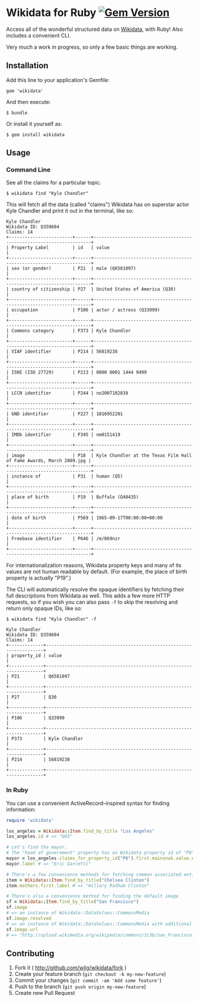 # Wikidata for Ruby [![Gem Version](https://badge.fury.io/rb/wikidata.png)](http://badge.fury.io/rb/wikidata)

Access all of the wonderful structured data on [Wikidata](http://www.wikidata.org), with Ruby! Also includes a convenient CLI.

Very much a work in progress, so only a few basic things are working.

## Installation

Add this line to your application's Gemfile:

    gem 'wikidata'

And then execute:

    $ bundle

Or install it yourself as:

    $ gem install wikidata

## Usage

### Command Line

See all the claims for a particular topic.

    $ wikidata find "Kyle Chandler"

This will fetch all the data (called "claims") Wikidata has on superstar actor Kyle Chandler and print it out in the terminal, like so:

    Kyle Chandler
    Wikidata ID: Q359604
    Claims: 14
    +------------------------+------+---------------------------------------------------------------------+
    | Property Label         | id   | value                                                               |
    +------------------------+------+---------------------------------------------------------------------+
    | sex (or gender)        | P21  | male (Q6581097)                                                     |
    +------------------------+------+---------------------------------------------------------------------+
    | country of citizenship | P27  | United States of America (Q30)                                      |
    +------------------------+------+---------------------------------------------------------------------+
    | occupation             | P106 | actor / actress (Q33999)                                            |
    +------------------------+------+---------------------------------------------------------------------+
    | Commons category       | P373 | Kyle Chandler                                                       |
    +------------------------+------+---------------------------------------------------------------------+
    | VIAF identifier        | P214 | 56819238                                                            |
    +------------------------+------+---------------------------------------------------------------------+
    | ISNI (ISO 27729)       | P213 | 0000 0001 1444 9499                                                 |
    +------------------------+------+---------------------------------------------------------------------+
    | LCCN identifier        | P244 | no2007102838                                                        |
    +------------------------+------+---------------------------------------------------------------------+
    | GND identifier         | P227 | 1016952201                                                          |
    +------------------------+------+---------------------------------------------------------------------+
    | IMDb identifier        | P345 | nm0151419                                                           |
    +------------------------+------+---------------------------------------------------------------------+
    | image                  | P18  | Kyle Chandler at the Texas Film Hall of Fame Awards, March 2009.jpg |
    +------------------------+------+---------------------------------------------------------------------+
    | instance of            | P31  | human (Q5)                                                          |
    +------------------------+------+---------------------------------------------------------------------+
    | place of birth         | P19  | Buffalo (Q40435)                                                    |
    +------------------------+------+---------------------------------------------------------------------+
    | date of birth          | P569 | 1965-09-17T00:00:00+00:00                                           |
    +------------------------+------+---------------------------------------------------------------------+
    | Freebase identifier    | P646 | /m/069nzr                                                           |
    +------------------------+------+---------------------------------------------------------------------+

For internationalization reasons, Wikidata property keys and many of its values are not human readable by default. (For example, the place of birth property is actually "P19".)

The CLI will automatically resolve the opaque identifiers by fetching their full descriptions from Wikidata as well. This adds a few more HTTP requests, so if you wish you can also pass `-f` to skip the resolving and return only opaque IDs, like so:

    $ wikidata find "Kyle Chandler" -f

    Kyle Chandler
    Wikidata ID: Q359604
    Claims: 14
    +-------------+---------------------------------------------------------------------+
    | property_id | value                                                               |
    +-------------+---------------------------------------------------------------------+
    | P21         | Q6581097                                                            |
    +-------------+---------------------------------------------------------------------+
    | P27         | Q30                                                                 |
    +-------------+---------------------------------------------------------------------+
    | P106        | Q33999                                                              |
    +-------------+---------------------------------------------------------------------+
    | P373        | Kyle Chandler                                                       |
    +-------------+---------------------------------------------------------------------+
    | P214        | 56819238                                                            |
    +-------------+---------------------------------------------------------------------+

### In Ruby

You can use a convenient ActiveRecord-inspired syntax for finding information:

```ruby
require 'wikidata'

los_angeles = Wikidata::Item.find_by_title "Los Angeles"
los_angeles.id # => "Q65"

# Let's find the mayor.
# The "head of government" property has an Wikidata property id of "P6".
mayor = los_angeles.claims_for_property_id("P6").first.mainsnak.value.entity
mayor.label # => "Eric Garcetti"

# There's a few convenience methods for fetching common associated entities
item = Wikidata::Item.find_by_title("Chelsea Clinton")
item.mothers.first.label # => "Hillary Rodham Clinton"

# There's also a convenience method for finding the default image
sf = Wikidata::Item.find_by_title("San Francisco")
sf.image
# => an instance of Wikidata::DataValues::CommonsMedia
sf.image.resolved
# => an instance of Wikidata::DataValues::CommonsMedia with additional data fetched
sf.image.url
# => "http://upload.wikimedia.org/wikipedia/commons/3/3b/San_Francisco_%28Evening%29.jpg"
```

## Contributing

1. Fork it ( http://github.com/wilg/wikidata/fork )
2. Create your feature branch (`git checkout -b my-new-feature`)
3. Commit your changes (`git commit -am 'Add some feature'`)
4. Push to the branch (`git push origin my-new-feature`)
5. Create new Pull Request
